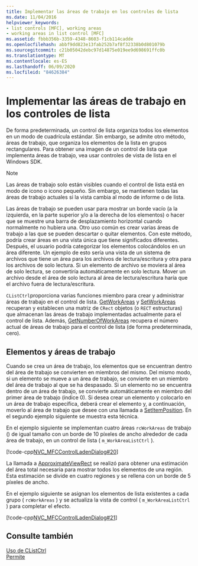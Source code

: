 ```yaml
---
title: Implementar las áreas de trabajo en los controles de lista
ms.date: 11/04/2016
helpviewer_keywords:
- list controls [MFC], working areas
- working areas in list control [MFC]
ms.assetid: fbbb356b-3359-4348-8603-f1cb114cadde
ms.openlocfilehash: abbf9dd823e13fab252b7af8f32338b0d801079b
ms.sourcegitcommit: c21b05042debc97d14875e019ee9d698691ffc0b
ms.translationtype: MT
ms.contentlocale: es-ES
ms.lasthandoff: 06/09/2020
ms.locfileid: "84626384"
---
```

# <a name="implementing-working-areas-in-list-controls"></a>Implementar las áreas de trabajo en los controles de lista

De forma predeterminada, un control de lista organiza todos los elementos en un modo de cuadrícula estándar. Sin embargo, se admite otro método, áreas de trabajo, que organiza los elementos de la lista en grupos rectangulares. Para obtener una imagen de un control de lista que implementa áreas de trabajo, vea usar controles de vista de lista en el Windows SDK.

> [!NOTE]
> Las áreas de trabajo solo están visibles cuando el control de lista está en modo de icono o icono pequeño. Sin embargo, se mantienen todas las áreas de trabajo actuales si la vista cambia al modo de informe o de lista.

Las áreas de trabajo se pueden usar para mostrar un borde vacío (a la izquierda, en la parte superior y/o a la derecha de los elementos) o hacer que se muestre una barra de desplazamiento horizontal cuando normalmente no hubiera una. Otro uso común es crear varias áreas de trabajo a las que se pueden descartar o quitar elementos. Con este método, podría crear áreas en una vista única que tiene significados diferentes. Después, el usuario podría categorizar los elementos colocándolos en un área diferente. Un ejemplo de esto sería una vista de un sistema de archivos que tiene un área para los archivos de lectura/escritura y otra para los archivos de solo lectura. Si un elemento de archivo se moviera al área de solo lectura, se convertiría automáticamente en solo lectura. Mover un archivo desde el área de solo lectura al área de lectura/escritura haría que el archivo fuera de lectura/escritura.

`CListCtrl`proporciona varias funciones miembro para crear y administrar áreas de trabajo en el control de lista. [GetWorkAreas](reference/clistctrl-class.md#getworkareas) y [SetWorkAreas](reference/clistctrl-class.md#setworkareas) recuperan y establecen una matriz de `CRect` objetos (o `RECT` estructuras) que almacenan las áreas de trabajo implementadas actualmente para el control de lista. Además, [GetNumberOfWorkAreas](reference/clistctrl-class.md#getnumberofworkareas) recupera el número actual de áreas de trabajo para el control de lista (de forma predeterminada, cero).

## <a name="items-and-working-areas"></a>Elementos y áreas de trabajo

Cuando se crea un área de trabajo, los elementos que se encuentran dentro del área de trabajo se convierten en miembros del mismo. Del mismo modo, si un elemento se mueve a un área de trabajo, se convierte en un miembro del área de trabajo al que se ha despasado. Si un elemento no se encuentra dentro de un área de trabajo, se convierte automáticamente en miembro del primer área de trabajo (índice 0). Si desea crear un elemento y colocarlo en un área de trabajo específica, deberá crear el elemento y, a continuación, moverlo al área de trabajo que desee con una llamada a [SetItemPosition](reference/clistctrl-class.md#setitemposition). En el segundo ejemplo siguiente se muestra esta técnica.

En el ejemplo siguiente se implementan cuatro áreas `rcWorkAreas` de trabajo () de igual tamaño con un borde de 10 píxeles de ancho alrededor de cada área de trabajo, en un control de lista ( `m_WorkAreaListCtrl` ).

[!code-cpp[NVC_MFCControlLadenDialog#20](codesnippet/cpp/implementing-working-areas-in-list-controls_1.cpp)]

La llamada a [ApproximateViewRect](reference/clistctrl-class.md#approximateviewrect) se realizó para obtener una estimación del área total necesaria para mostrar todos los elementos de una región. Esta estimación se divide en cuatro regiones y se rellena con un borde de 5 píxeles de ancho.

En el ejemplo siguiente se asignan los elementos de lista existentes a cada grupo ( `rcWorkAreas` ) y se actualiza la vista de control ( `m_WorkAreaListCtrl` ) para completar el efecto.

[!code-cpp[NVC_MFCControlLadenDialog#21](codesnippet/cpp/implementing-working-areas-in-list-controls_2.cpp)]

## <a name="see-also"></a>Consulte también

[Uso de CListCtrl](using-clistctrl.md)<br/>
[Permite](controls-mfc.md)
